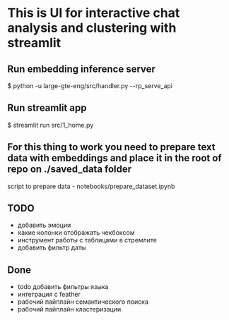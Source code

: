  
# This is UI for interactive chat analysis and clustering with streamlit


## Run embedding inference server
$ python -u large-gte-eng/src/handler.py --rp_serve_api 

## Run streamlit app
$ streamlit run src/1_home.py

## For this thing to work you need to prepare text data with embeddings and place it in the root of repo on ./saved_data folder
script to prepare data - notebooks/prepare_dataset.ipynb


## TODO

* добавить эмоции
* какие колонки отображать чекбоксом
* инструмент работы с таблицами в стремлите
* добавить фильтр даты


## Done
* todo добавить фильтры языка
* интеграция с feather
* рабочий пайплайн семантического поиска
* рабочий пайплайн кластеризации